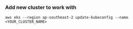 



### Add new cluster to work with

```
aws eks --region ap-southeast-2 update-kubeconfig --name <YOUR_CLUSTER_NAME>
```
